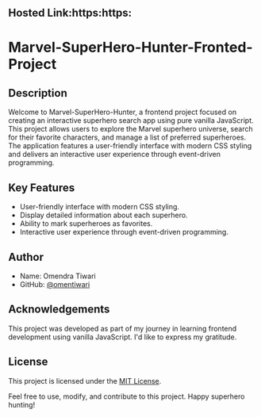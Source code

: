 ## Hosted Link:https:https:

# Marvel-SuperHero-Hunter-Fronted-Project

## Description

Welcome to Marvel-SuperHero-Hunter, a frontend project focused on creating an interactive superhero search app using pure vanilla JavaScript. This project allows users to explore the Marvel superhero universe, search for their favorite characters, and manage a list of preferred superheroes. The application features a user-friendly interface with modern CSS styling and delivers an interactive user experience through event-driven programming.

## Key Features

- User-friendly interface with modern CSS styling.
- Display detailed information about each superhero.
- Ability to mark superheroes as favorites.
- Interactive user experience through event-driven programming.

## Author

- Name: Omendra Tiwari
- GitHub: [@omentiwari](https://github.com/omentiwari)

## Acknowledgements

This project was developed as part of my journey in learning frontend development using vanilla JavaScript. I'd like to express my gratitude.

## License

This project is licensed under the [MIT License](LICENSE).

Feel free to use, modify, and contribute to this project. Happy superhero hunting!

